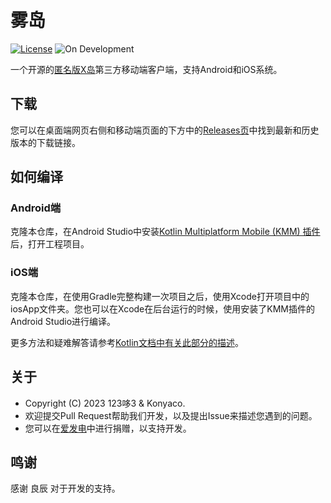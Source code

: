 # 雾岛

[![License](https://img.shields.io/github/license/123Duo3/XDNMB)](https://github.com/123Duo3/XDNMB/blob/main/LICENSE)
![On Development](https://img.shields.io/badge/on-development-yellow)

一个开源的[匿名版X岛](https://www.nmbxd.com)第三方移动端客户端，支持Android和iOS系统。

## 下载
您可以在桌面端网页右侧和移动端页面的下方中的[Releases页](https://github.com/123Duo3/XDNMB/releases)中找到最新和历史版本的下载链接。

## 如何编译
### Android端
克隆本仓库，在Android Studio中安装[Kotlin Multiplatform Mobile (KMM) 插件](https://plugins.jetbrains.com/plugin/14936-kotlin-multiplatform-mobile)后，打开工程项目。
### iOS端
克隆本仓库，在使用Gradle完整构建一次项目之后，使用Xcode打开项目中的iosApp文件夹。您也可以在Xcode在后台运行的时候，使用安装了KMM插件的Android Studio进行编译。

更多方法和疑难解答请参考[Kotlin文档中有关此部分的描述](https://kotlinlang.org/docs/multiplatform-mobile-setup.html)。

## 关于
* Copyright (C) 2023 123哆3 & Konyaco.
* 欢迎提交Pull Request帮助我们开发，以及提出Issue来描述您遇到的问题。
* 您可以在[爱发电](https://afdian.net/a/123duo3)中进行捐赠，以支持开发。

## 鸣谢
感谢 良辰 对于开发的支持。
